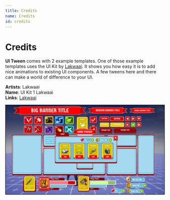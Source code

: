 ```yaml
---
title: Credits
name: Credits
id: credits
---
```


# Credits

**UI Tween** comes with 2 example templates. One of those example templates uses the UI Kit by [Lakwaai](https://www.coregames.com/user/738415f22f6f4ee3b2ee84044a811b98). It shows you how easy it is to add nice animations to existing UI components. A few tweens here and there can make a world of difference to your UI.

**Artists**: Lakwaai<br />
**Name**: UI Kit 1 Lakwaai<br />
**Links**: [Lakwaai](https://www.coregames.com/user/738415f22f6f4ee3b2ee84044a811b98)

![UI Kit by Lakwaai](../media/lakwaai.png)
